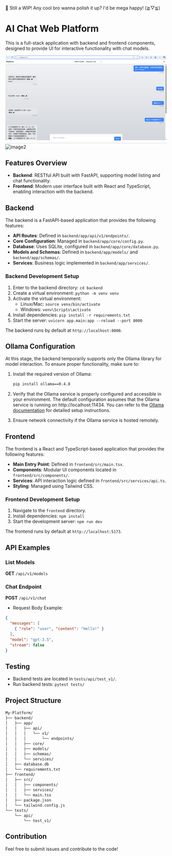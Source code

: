 🚧 Still a WIP! Any cool bro wanna polish it up? I'd be mega happy! (≧▽≦)


# AI Chat Web Platform

This is a full-stack application with backend and frontend components, designed to provide UI for interactive functionality with chat models.

![image1](./img/img1.png)
![image2](./img/img2.gif)

## Features Overview
- **Backend**: RESTful API built with FastAPI, supporting model listing and chat functionality.
- **Frontend**: Modern user interface built with React and TypeScript, enabling interaction with the backend.

## Backend
The backend is a FastAPI-based application that provides the following features:
- **API Routes**: Defined in `backend/app/api/v1/endpoints/`.
- **Core Configuration**: Managed in `backend/app/core/config.py`.
- **Database**: Uses SQLite, configured in `backend/app/core/database.py`.
- **Models and Schemas**: Defined in `backend/app/models/` and `backend/app/schemas/`.
- **Services**: Business logic implemented in `backend/app/services/`.

### Backend Development Setup
1. Enter to the backend directory: `cd backend`
2. Create a virtual environment: `python -m venv venv`
3. Activate the virtual environment:
   - Linux/Mac: `source venv/bin/activate`
   - Windows: `venv\Scripts\activate`
4. Install dependencies: `pip install -r requirements.txt`
5. Start the server:  `uvicorn app.main:app --reload --port 8000`

The backend runs by default at `http://localhost:8000`.

## Ollama Configuration

At this stage, the backend temporarily supports only the Ollama library for model interaction. To ensure proper functionality, make sure to:

1. Install the required version of Ollama:
   ```bash
   pip install ollama==0.4.8
   ```
 
2. Verify that the Ollama service is properly configured and accessible in your environment. The default configuration assumes that the Ollama service is running on http://localhost:11434. You can refer to the [Ollama documentation](https://ollama.ai/docs) for detailed setup instructions.

3. Ensure network connectivity if the Ollama service is hosted remotely.


## Frontend
The frontend is a React and TypeScript-based application that provides the following features:
- **Main Entry Point**: Defined in `frontend/src/main.tsx`.
- **Components**: Modular UI components located in `frontend/src/components/`.
- **Services**: API interaction logic defined in `frontend/src/services/api.ts`.
- **Styling**: Managed using Tailwind CSS.

### Frontend Development Setup
1. Navigate to the `frontend` directory.
2. Install dependencies: `npm install`
3. Start the development server: `npm run dev`

The frontend runs by default at `http://localhost:5173`.

## API Examples
### List Models
**GET** `/api/v1/models`

### Chat Endpoint
**POST** `/api/v1/chat`
- Request Body Example:
```json
{
  "messages": [
    { "role": "user", "content": "Hello!" }
  ],
  "model": "gpt-3.5",
  "stream": false
}
```

## Testing
- Backend tests are located in `tests/api/test_v1/`.
- Run backend tests: `pytest tests/`

## Project Structure
```
My-Platform/
├── backend/
│   ├── app/
│   │   ├── api/
│   │   │   └── v1/
│   │   │       └── endpoints/
│   │   ├── core/
│   │   ├── models/
│   │   ├── schemas/
│   │   └── services/
│   ├── database.db
│   └── requirements.txt
├── frontend/
│   ├── src/
│   │   ├── components/
│   │   ├── services/
│   │   └── main.tsx
│   ├── package.json
│   └── tailwind.config.js
└── tests/
    └── api/
        └── test_v1/
```

## Contribution
Feel free to submit issues and contribute to the code!
